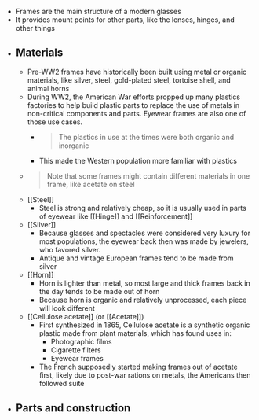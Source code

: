 - Frames are the main structure of a modern glasses
- It provides mount points for other parts, like the lenses, hinges, and other things
- ## Materials
	- Pre-WW2 frames have historically been built using metal or organic materials, like silver, steel, gold-plated steel, tortoise shell, and animal horns
	- During WW2, the American War efforts propped up many plastics factories to help build plastic parts to replace the use of metals in non-critical components and parts. Eyewear frames are also one of those use cases.
		- > The plastics in use at the times were both organic and inorganic
		- This made the Western population more familiar with plastics
	- > Note that some frames might contain different materials in one frame, like acetate on steel
	- [[Steel]]
		- Steel is strong and relatively cheap, so it is usually used in parts of eyewear like [[Hinge]] and [[Reinforcement]]
	- [[Silver]]
		- Because glasses and spectacles were considered very luxury for most populations, the eyewear back then was made by jewelers, who favored silver.
		- Antique and vintage European frames tend to be made from silver
	- [[Horn]]
		- Horn is lighter than metal, so most large and thick frames back in the day tends to be made out of horn
		- Because horn is organic and relatively unprocessed, each piece will look different
	- [[Cellulose acetate]] (or [[Acetate]])
		- First synthesized in 1865, Cellulose acetate is a synthetic organic plastic made from plant materials, which has found uses in:
			- Photographic films
			- Cigarette filters
			- Eyewear frames
		- The French supposedly started making frames out of acetate first, likely due to post-war rations on metals, the Americans then followed suite
- ## Parts and construction